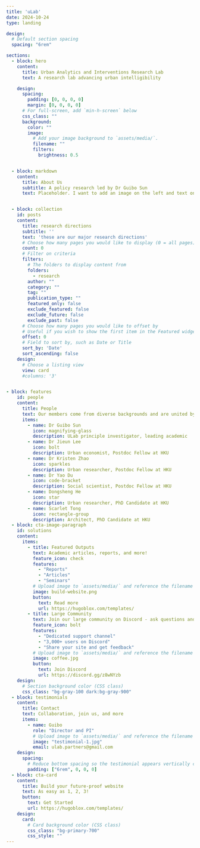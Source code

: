 ```yaml
---
title: 'uLab'
date: 2024-10-24
type: landing

design:
  # Default section spacing
  spacing: "6rem"

sections:
  - block: hero
    content:
      title: Urban Analytics and Interventions Research Lab
      text: A research lab advancing urban intelligibility

    design:
      spacing:
        padding: [0, 0, 0, 0]
        margin: [0, 0, 0, 0]
      # For full-screen, add `min-h-screen` below
      css_class: ""
      background:
        color: ""
        image:
          # Add your image background to `assets/media/`.
          filename: ""
          filters:
            brightness: 0.5


  - block: markdown
    content:
      title: About Us
      subtitle: A policy research led by Dr Guibo Sun
      text: Placeholder. I want to add an image on the left and text on the right


  - block: collection
    id: posts
    content:
      title: research directions
      subtitle: ''
      text: 'these are our major research directions'
      # Choose how many pages you would like to display (0 = all pages)
      count: 0
      # Filter on criteria
      filters:
        # The folders to display content from
        folders:
          - research
        author: ""
        category: ""
        tag: ""
        publication_type: ""
        featured_only: false
        exclude_featured: false
        exclude_future: false
        exclude_past: false
      # Choose how many pages you would like to offset by
      # Useful if you wish to show the first item in the Featured widget
      offset: 0
      # Field to sort by, such as Date or Title
      sort_by: 'Date'
      sort_ascending: false
    design:
      # Choose a listing view
      view: card
      #columns: '3'


- block: features
    id: people
    content:
      title: People
      text: Our members come from diverse backgrounds and are united by URBAN
      items:
        - name: Dr Guibo Sun
          icon: magnifying-glass
          description: ULab principle investigator, leading academic
        - name: Dr Jieun Lee
          icon: bolt
          description: Urban economist, Postdoc Fellow at HKU
        - name: Dr Kristen Zhao
          icon: sparkles
          description: Urban researcher, Postdoc Fellow at HKU
        - name: Dr Yao Du
          icon: code-bracket
          description: Social scientist, Postdoc Fellow at HKU
        - name: Dongsheng He
          icon: star
          description: Urban researcher, PhD Candidate at HKU
        - name: Scarlet Tong
          icon: rectangle-group
          description: Architect, PhD Candidate at HKU
  - block: cta-image-paragraph
    id: solutions
    content:
      items:
        - title: Featured Outputs
          text: Academic articles, reports, and more!
          feature_icon: check
          features:
            - "Reports"
            - "Articles"
            - "Seminars"
          # Upload image to `assets/media/` and reference the filename here
          image: build-website.png
          button:
            text: Read more
            url: https://hugoblox.com/templates/
        - title: Large Community
          text: Join our large community on Discord - ask questions and get live responses
          feature_icon: bolt
          features:
            - "Dedicated support channel"
            - "3,000+ users on Discord"
            - "Share your site and get feedback"
          # Upload image to `assets/media/` and reference the filename here
          image: coffee.jpg
          button:
            text: Join Discord
            url: https://discord.gg/z8wNYzb
    design:
      # Section background color (CSS class)
      css_class: "bg-gray-100 dark:bg-gray-900"
  - block: testimonials
    content:
      title: Contact
      text: Collaboration, join us, and more
      items:
        - name: Guibo
          role: "Director and PI"
          # Upload image to `assets/media/` and reference the filename here
          image: "testimonial-1.jpg"
          email: ulab.partners@gmail.com
    design:
      spacing:
        # Reduce bottom spacing so the testimonial appears vertically centered between sections
        padding: ["6rem", 0, 0, 0]
  - block: cta-card
    content:
      title: Build your future-proof website
      text: As easy as 1, 2, 3!
      button:
        text: Get Started
        url: https://hugoblox.com/templates/
    design:
      card:
        # Card background color (CSS class)
        css_class: "bg-primary-700"
        css_style: ""
---
```

